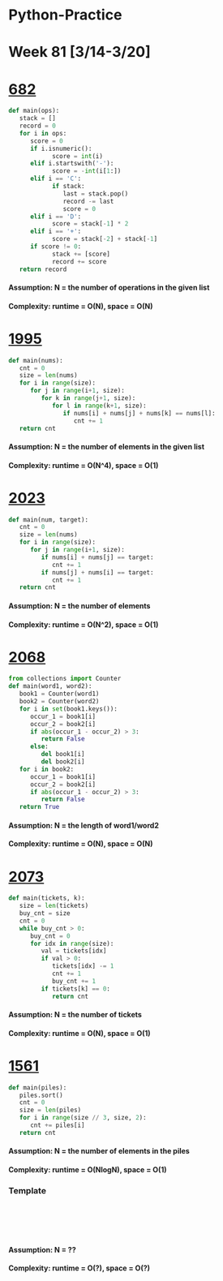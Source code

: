# Python-Practice

# Week 81 [3/14-3/20]

# [682](https://leetcode.com/problems/baseball-game/)
```python
def main(ops):
   stack = []
   record = 0
   for i in ops:
      score = 0
      if i.isnumeric():
            score = int(i)
      elif i.startswith('-'):
            score = -int(i[1:])
      elif i == 'C':
            if stack:
               last = stack.pop()
               record -= last
               score = 0
      elif i == 'D':
            score = stack[-1] * 2
      elif i == '+':
            score = stack[-2] + stack[-1]
      if score != 0:
            stack += [score]
            record += score
   return record
```
#### Assumption: N = the number of operations in the given list
#### Complexity: runtime = O(N), space = O(N)

# [1995](https://leetcode.com/problems/count-special-quadruplets/)
```python
def main(nums):
   cnt = 0
   size = len(nums)
   for i in range(size):
      for j in range(i+1, size):
         for k in range(j+1, size):
            for l in range(k+1, size):
               if nums[i] + nums[j] + nums[k] == nums[l]:
                  cnt += 1
   return cnt                    
```
#### Assumption: N = the number of elements in the given list
#### Complexity: runtime = O(N^4), space = O(1)

# [2023](https://leetcode.com/problems/number-of-pairs-of-strings-with-concatenation-equal-to-target/)
```python
def main(num, target):
   cnt = 0
   size = len(nums)
   for i in range(size):
      for j in range(i+1, size):
         if nums[i] + nums[j] == target:
            cnt += 1
         if nums[j] + nums[i] == target:
            cnt += 1
   return cnt
```
#### Assumption: N = the number of elements
#### Complexity: runtime = O(N^2), space = O(1)

# [2068](https://leetcode.com/problems/check-whether-two-strings-are-almost-equivalent/)
```python
from collections import Counter
def main(word1, word2):
   book1 = Counter(word1)
   book2 = Counter(word2)
   for i in set(book1.keys()):
      occur_1 = book1[i]
      occur_2 = book2[i]
      if abs(occur_1 - occur_2) > 3:
         return False
      else:
         del book1[i]
         del book2[i]
   for i in book2:
      occur_1 = book1[i]
      occur_2 = book2[i]
      if abs(occur_1 - occur_2) > 3:
         return False
   return True
```
#### Assumption: N = the length of word1/word2
#### Complexity: runtime = O(N), space = O(N)

# [2073](https://leetcode.com/problems/time-needed-to-buy-tickets/)
```python
def main(tickets, k):
   size = len(tickets)
   buy_cnt = size
   cnt = 0
   while buy_cnt > 0:
      buy_cnt = 0
      for idx in range(size):
         val = tickets[idx]
         if val > 0:
            tickets[idx] -= 1
            cnt += 1
            buy_cnt += 1
         if tickets[k] == 0:
            return cnt
```
#### Assumption: N = the number of tickets
#### Complexity: runtime = O(N), space = O(1)

# [1561](https://leetcode.com/problems/maximum-number-of-coins-you-can-get/)
```python
def main(piles):
   piles.sort()
   cnt = 0
   size = len(piles)
   for i in range(size // 3, size, 2):
      cnt += piles[i]
   return cnt
```
#### Assumption: N = the number of elements in the piles
#### Complexity: runtime = O(NlogN), space = O(1)

### Template
# []()
```sql
```

# []()
```python
```
#### Assumption: N = ??
#### Complexity: runtime = O(?), space = O(?)
